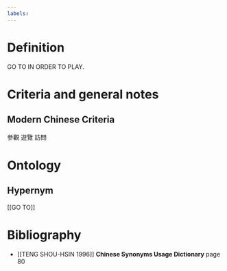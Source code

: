 ```yaml
---
labels: 
---
```


# Definition
GO TO IN ORDER TO PLAY.
# Criteria and general notes
## Modern Chinese Criteria
參觀
遊覽
訪問
# Ontology

## Hypernym
[[GO TO]]
# Bibliography
- [[TENG SHOU-HSIN 1996]]
**Chinese Synonyms Usage Dictionary** page 80
